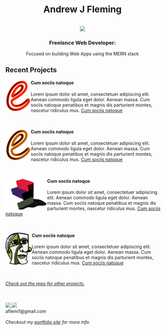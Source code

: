 
<div align="center">
<h1 align="center">Andrew J Fleming</h1>
<br/>
<img src="https://upload.wikimedia.org/wikipedia/commons/thumb/9/94/MERN-logo.png/320px-MERN-logo.png"/>
<br/>

<h3>Freelance Web Developer:</h3>
<p >Focused on building Web Apps using the MERN stack</p>

</div>

<div style="margin-left: 10px;">
<h2>Recent Projects</h2>
<div>
<a href="https://github.com/AndrewJFleming/embossed-react-ecommerce"><img src="images/embossed logo.png" height="100" align="left"/></a>
<h4>Cum sociis natoque</h4>
<p>Lorem ipsum dolor sit amet, consectetuer adipiscing elit. Aenean commodo ligula eget dolor. Aenean massa. Cum sociis natoque penatibus et magnis dis parturient montes, nascetur ridiculus mus. <a href="">Cum sociis natoque</a></p>
</div>
<br/>
<div>
<a href=""><img src="images/admin logo.png" height="100" align="left"/></a>
<h4>Cum sociis natoque</h4>
<p>Lorem ipsum dolor sit amet, consectetuer adipiscing elit. Aenean commodo ligula eget dolor. Aenean massa. Cum sociis natoque penatibus et magnis dis parturient montes, nascetur ridiculus mus. <a href="">Cum sociis natoque</a></p>
</div>
<br/>
<div>
<a href=""><img src="images/purgation logo.png" height="100" align="left"/></a>
<h4>Cum sociis natoque</h4>
<p>Lorem ipsum dolor sit amet, consectetuer adipiscing elit. Aenean commodo ligula eget dolor. Aenean massa. Cum sociis natoque penatibus et magnis dis parturient montes, nascetur ridiculus mus. <a href="">Cum sociis natoque</a></p>
</div>
<br/>
<div>
<a href=""><img src="images/maestro, green.png" height="100" align="left"/></a>
<h4>Cum sociis natoque</h4>
<p>Lorem ipsum dolor sit amet, consectetuer adipiscing elit. Aenean commodo ligula eget dolor. Aenean massa. Cum sociis natoque penatibus et magnis dis parturient montes, nascetur ridiculus mus. <a href="">Cum sociis natoque</a></p>
</div>
<br/>
<br/>
<a href="https://github.com/AndrewJFleming?tab=repositories"><em>Check out the repo for other projects.</em></a>
<br/>
<br/>
<br/>
<br/>

<a href="https://github.com/AndrewJFleming">
<img src="https://img.icons8.com/material-outlined/48/000000/github.png" height="48"/>
</a>
<a href="https://www.linkedin.com/in/andrew-j-fleming-web-dev">
<img src="https://img.icons8.com/fluency/48/000000/linkedin.png" height="48"/>
</a>
<br/>
aflemi1@gmail.com
<br/>
<br/>
<em>Checkout my <a href="https://andrewjfleming.com/">portfolio site</a> for more info.</em>
</div>

